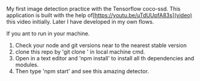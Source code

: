 My first image detection practice with the Tensorflow coco-ssd. This application is built with the help of[https://youtu.be/uTdUUpfA83s](video) this video initially. Later I have developed in my own flows.

If you ant to run in your machine.

1. Check your node and git versions near to the nearest stable version
2. clone this repo by 'git clone <this page url>' in local machine cmd.
3. Open in a text editor and 'npm install' to install all th dependencies and modules.
4. Then type 'npm start' and see this amazing detector.
